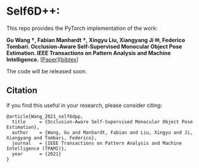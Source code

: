# Self6D++:

This repo provides the PyTorch implementation of the work:

**Gu Wang &dagger;, Fabian Manhardt &dagger;, Xingyu Liu, Xiangyang Ji &#9993;, Federico Tombari. Occlusion-Aware Self-Supervised Monocular Object Pose Estimation. IEEE Transactions on Pattern Analysis and Machine Intelligence.**
[[Paper](todo)][[bibtex](#Citation)]

The code will be released soon.




## Citation
If you find this useful in your research, please consider citing:
```
@article{Wang_2021_self6dpp,
  title     = {Occlusion-Aware Self-Supervised Monocular Object Pose Estimation},
  author    = {Wang, Gu and Manhardt, Fabian and Liu, Xingyu and Ji, Xiangyang and Tombari, Federico},
  journal   = {IEEE Transactions on Pattern Analysis and Machine Intelligence (TPAMI)},
  year      = {2021}
}
```
